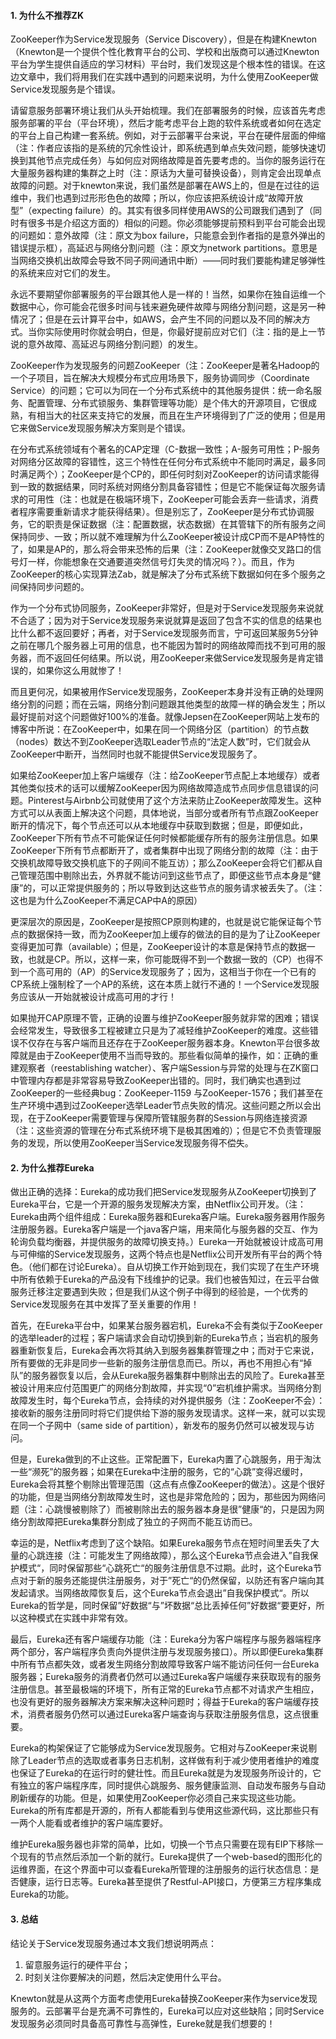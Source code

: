 #### 1. 为什么不推荐ZK

ZooKeeper作为Service发现服务（Service Discovery），但是在构建Knewton（Knewton是一个提供个性化教育平台的公司、学校和出版商可以通过Knewton平台为学生提供自适应的学习材料）平台时，我们发现这是个根本性的错误。在这边文章中，我们将用我们在实践中遇到的问题来说明，为什么使用ZooKeeper做Service发现服务是个错误。



请留意服务部署环境让我们从头开始梳理。我们在部署服务的时候，应该首先考虑服务部署的平台（平台环境），然后才能考虑平台上跑的软件系统或者如何在选定的平台上自己构建一套系统。例如，对于云部署平台来说，平台在硬件层面的伸缩（注：作者应该指的是系统的冗余性设计，即系统遇到单点失效问题，能够快速切换到其他节点完成任务）与如何应对网络故障是首先要考虑的。当你的服务运行在大量服务器构建的集群之上时（注：原话为大量可替换设备），则肯定会出现单点故障的问题。对于knewton来说，我们虽然是部署在AWS上的，但是在过往的运维中，我们也遇到过形形色色的故障；所以，你应该把系统设计成“故障开放型”（expecting failure）的。其实有很多同样使用AWS的公司跟我们遇到了（同时有很多书是介绍这方面的）相似的问题。你必须能够提前预料到平台可能会出现的问题如：意外故障（注：原文为box failure，只能意会到作者指的是意外弹出的错误提示框），高延迟与网络分割问题（注：原文为network partitions。意思是当网络交换机出故障会导致不同子网间通讯中断）——同时我们要能构建足够弹性的系统来应对它们的发生。



永远不要期望你部署服务的平台跟其他人是一样的！当然，如果你在独自运维一个数据中心，你可能会花很多时间与钱来避免硬件故障与网络分割问题，这是另一种情况了；但是在云计算平台中，如AWS，会产生不同的问题以及不同的解决方式。当你实际使用时你就会明白，但是，你最好提前应对它们（注：指的是上一节说的意外故障、高延迟与网络分割问题）的发生。



ZooKeeper作为发现服务的问题ZooKeeper（注：ZooKeeper是著名Hadoop的一个子项目，旨在解决大规模分布式应用场景下，服务协调同步（Coordinate Service）的问题；它可以为同在一个分布式系统中的其他服务提供：统一命名服务、配置管理、分布式锁服务、集群管理等功能）是个伟大的开源项目，它很成熟，有相当大的社区来支持它的发展，而且在生产环境得到了广泛的使用；但是用它来做Service发现服务解决方案则是个错误。



在分布式系统领域有个著名的CAP定理（C-数据一致性；A-服务可用性；P-服务对网络分区故障的容错性，这三个特性在任何分布式系统中不能同时满足，最多同时满足两个）；ZooKeeper是个CP的，即任何时刻对ZooKeeper的访问请求能得到一致的数据结果，同时系统对网络分割具备容错性；但是它不能保证每次服务请求的可用性（注：也就是在极端环境下，ZooKeeper可能会丢弃一些请求，消费者程序需要重新请求才能获得结果）。但是别忘了，ZooKeeper是分布式协调服务，它的职责是保证数据（注：配置数据，状态数据）在其管辖下的所有服务之间保持同步、一致；所以就不难理解为什么ZooKeeper被设计成CP而不是AP特性的了，如果是AP的，那么将会带来恐怖的后果（注：ZooKeeper就像交叉路口的信号灯一样，你能想象在交通要道突然信号灯失灵的情况吗？）。而且，作为ZooKeeper的核心实现算法Zab，就是解决了分布式系统下数据如何在多个服务之间保持同步问题的。



作为一个分布式协同服务，ZooKeeper非常好，但是对于Service发现服务来说就不合适了；因为对于Service发现服务来说就算是返回了包含不实的信息的结果也比什么都不返回要好；再者，对于Service发现服务而言，宁可返回某服务5分钟之前在哪几个服务器上可用的信息，也不能因为暂时的网络故障而找不到可用的服务器，而不返回任何结果。所以说，用ZooKeeper来做Service发现服务是肯定错误的，如果你这么用就惨了！



而且更何况，如果被用作Service发现服务，ZooKeeper本身并没有正确的处理网络分割的问题；而在云端，网络分割问题跟其他类型的故障一样的确会发生；所以最好提前对这个问题做好100%的准备。就像Jepsen在ZooKeeper网站上发布的博客中所说：在ZooKeeper中，如果在同一个网络分区（partition）的节点数（nodes）数达不到ZooKeeper选取Leader节点的“法定人数”时，它们就会从ZooKeeper中断开，当然同时也就不能提供Service发现服务了。



如果给ZooKeeper加上客户端缓存（注：给ZooKeeper节点配上本地缓存）或者其他类似技术的话可以缓解ZooKeeper因为网络故障造成节点同步信息错误的问题。Pinterest与Airbnb公司就使用了这个方法来防止ZooKeeper故障发生。这种方式可以从表面上解决这个问题，具体地说，当部分或者所有节点跟ZooKeeper断开的情况下，每个节点还可以从本地缓存中获取到数据；但是，即便如此，ZooKeeper下所有节点不可能保证任何时候都能缓存所有的服务注册信息。如果ZooKeeper下所有节点都断开了，或者集群中出现了网络分割的故障（注：由于交换机故障导致交换机底下的子网间不能互访）；那么ZooKeeper会将它们都从自己管理范围中剔除出去，外界就不能访问到这些节点了，即便这些节点本身是“健康”的，可以正常提供服务的；所以导致到达这些节点的服务请求被丢失了。（注：这也是为什么ZooKeeper不满足CAP中A的原因）



更深层次的原因是，ZooKeeper是按照CP原则构建的，也就是说它能保证每个节点的数据保持一致，而为ZooKeeper加上缓存的做法的目的是为了让ZooKeeper变得更加可靠（available）；但是，ZooKeeper设计的本意是保持节点的数据一致，也就是CP。所以，这样一来，你可能既得不到一个数据一致的（CP）也得不到一个高可用的（AP）的Service发现服务了；因为，这相当于你在一个已有的CP系统上强制栓了一个AP的系统，这在本质上就行不通的！一个Service发现服务应该从一开始就被设计成高可用的才行！



如果抛开CAP原理不管，正确的设置与维护ZooKeeper服务就非常的困难；错误会经常发生，导致很多工程被建立只是为了减轻维护ZooKeeper的难度。这些错误不仅存在与客户端而且还存在于ZooKeeper服务器本身。Knewton平台很多故障就是由于ZooKeeper使用不当而导致的。那些看似简单的操作，如：正确的重建观察者（reestablishing watcher）、客户端Session与异常的处理与在ZK窗口中管理内存都是非常容易导致ZooKeeper出错的。同时，我们确实也遇到过ZooKeeper的一些经典bug：ZooKeeper-1159 与ZooKeeper-1576；我们甚至在生产环境中遇到过ZooKeeper选举Leader节点失败的情况。这些问题之所以会出现，在于ZooKeeper需要管理与保障所管辖服务群的Session与网络连接资源（注：这些资源的管理在分布式系统环境下是极其困难的）；但是它不负责管理服务的发现，所以使用ZooKeeper当Service发现服务得不偿失。



#### 2. 为什么推荐Eureka

做出正确的选择：Eureka的成功我们把Service发现服务从ZooKeeper切换到了Eureka平台，它是一个开源的服务发现解决方案，由Netflix公司开发。（注：Eureka由两个组件组成：Eureka服务器和Eureka客户端。Eureka服务器用作服务注册服务器。Eureka客户端是一个java客户端，用来简化与服务器的交互、作为轮询负载均衡器，并提供服务的故障切换支持。）Eureka一开始就被设计成高可用与可伸缩的Service发现服务，这两个特点也是Netflix公司开发所有平台的两个特色。（他们都在讨论Eureka）。自从切换工作开始到现在，我们实现了在生产环境中所有依赖于Eureka的产品没有下线维护的记录。我们也被告知过，在云平台做服务迁移注定要遇到失败；但是我们从这个例子中得到的经验是，一个优秀的Service发现服务在其中发挥了至关重要的作用！



首先，在Eureka平台中，如果某台服务器宕机，Eureka不会有类似于ZooKeeper的选举leader的过程；客户端请求会自动切换到新的Eureka节点；当宕机的服务器重新恢复后，Eureka会再次将其纳入到服务器集群管理之中；而对于它来说，所有要做的无非是同步一些新的服务注册信息而已。所以，再也不用担心有“掉队”的服务器恢复以后，会从Eureka服务器集群中剔除出去的风险了。Eureka甚至被设计用来应付范围更广的网络分割故障，并实现“0”宕机维护需求。当网络分割故障发生时，每个Eureka节点，会持续的对外提供服务（注：ZooKeeper不会）：接收新的服务注册同时将它们提供给下游的服务发现请求。这样一来，就可以实现在同一个子网中（same side of partition），新发布的服务仍然可以被发现与访问。



但是，Eureka做到的不止这些。正常配置下，Eureka内置了心跳服务，用于淘汰一些“濒死”的服务器；如果在Eureka中注册的服务，它的“心跳”变得迟缓时，Eureka会将其整个剔除出管理范围（这点有点像ZooKeeper的做法）。这是个很好的功能，但是当网络分割故障发生时，这也是非常危险的；因为，那些因为网络问题（注：心跳慢被剔除了）而被剔除出去的服务器本身是很”健康“的，只是因为网络分割故障把Eureka集群分割成了独立的子网而不能互访而已。



幸运的是，Netflix考虑到了这个缺陷。如果Eureka服务节点在短时间里丢失了大量的心跳连接（注：可能发生了网络故障），那么这个Eureka节点会进入”自我保护模式“，同时保留那些“心跳死亡“的服务注册信息不过期。此时，这个Eureka节点对于新的服务还能提供注册服务，对于”死亡“的仍然保留，以防还有客户端向其发起请求。当网络故障恢复后，这个Eureka节点会退出”自我保护模式“。所以Eureka的哲学是，同时保留”好数据“与”坏数据“总比丢掉任何”好数据“要更好，所以这种模式在实践中非常有效。



最后，Eureka还有客户端缓存功能（注：Eureka分为客户端程序与服务器端程序两个部分，客户端程序负责向外提供注册与发现服务接口）。所以即便Eureka集群中所有节点都失效，或者发生网络分割故障导致客户端不能访问任何一台Eureka服务器；Eureka服务的消费者仍然可以通过Eureka客户端缓存来获取现有的服务注册信息。甚至最极端的环境下，所有正常的Eureka节点都不对请求产生相应，也没有更好的服务器解决方案来解决这种问题时；得益于Eureka的客户端缓存技术，消费者服务仍然可以通过Eureka客户端查询与获取注册服务信息，这点很重要。



Eureka的构架保证了它能够成为Service发现服务。它相对与ZooKeeper来说剔除了Leader节点的选取或者事务日志机制，这样做有利于减少使用者维护的难度也保证了Eureka的在运行时的健壮性。而且Eureka就是为发现服务所设计的，它有独立的客户端程序库，同时提供心跳服务、服务健康监测、自动发布服务与自动刷新缓存的功能。但是，如果使用ZooKeeper你必须自己来实现这些功能。Eureka的所有库都是开源的，所有人都能看到与使用这些源代码，这比那些只有一两个人能看或者维护的客户端库要好。



维护Eureka服务器也非常的简单，比如，切换一个节点只需要在现有EIP下移除一个现有的节点然后添加一个新的就行。Eureka提供了一个web-based的图形化的运维界面，在这个界面中可以查看Eureka所管理的注册服务的运行状态信息：是否健康，运行日志等。Eureka甚至提供了Restful-API接口，方便第三方程序集成Eureka的功能。



#### 3. 总结

结论关于Service发现服务通过本文我们想说明两点：

1. 留意服务运行的硬件平台；
2. 时刻关注你要解决的问题，然后决定使用什么平台。

Knewton就是从这两个方面考虑使用Eureka替换ZooKeeper来作为service发现服务的。云部署平台是充满不可靠性的，Eureka可以应对这些缺陷；同时Service发现服务必须同时具备高可靠性与高弹性，Eureke就是我们想要的！
